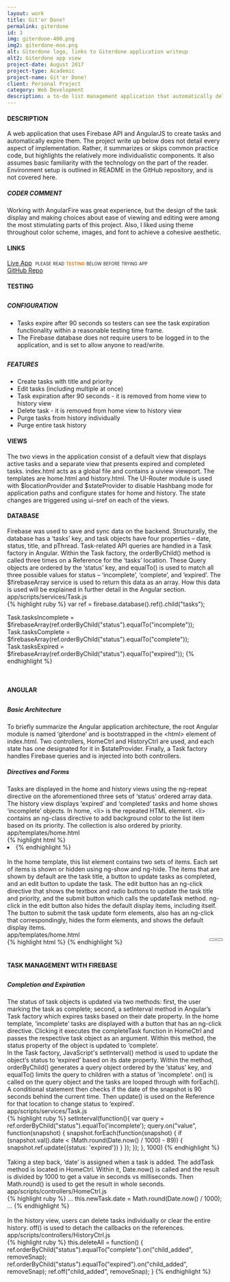 ```yaml
---
layout: work
title: Git'er Done!
permalink: giterdone
id: 3
img: giterdone-400.png
img2: giterdone-mon.png
alt: Giterdone logo, links to Giterdone application writeup
alt2: Giterdone app view
project-date: August 2017
project-type: Academic
project-name: Git'er Done!
client: Personal Project
category: Web Development
description: a to-do list management application that automatically deletes expired tasks
---
```


<h4>DESCRIPTION</h4>
<div class="page-content-text">
A web application that uses Firebase API and AngularJS to create tasks and automatically expire them. The project write up below does not detail every aspect of implementation. Rather, it summarizes or skips common practice code, but highlights the relatively more individualistic components. It also assumes basic familiarity with the technology on the part of the reader. Environment setup is outlined in README in the GitHub repository, and is not covered here.
</div>

<h5>CODER COMMENT</h5>
<div class="page-content-text">
Working with AngularFire was great experience, but the design of the task display and making choices about ease of viewing and editing were among the most stimulating parts of this project. Also, I liked using theme throughout color scheme, images, and font to achieve a cohesive aesthetic.
</div>

<h4>LINKS</h4>
<div class="page-content-text">
<a href="https://vn-giterdone.herokuapp.com/" target="_blank">Live App</a>&nbsp;&nbsp;<span style="font-variant:small-caps">please read <span style="color:#ec8013"><b>testing</b></span> below before trying app</span><br>
<a href="https://github.com/vidyagc/giterdone" target="_blank">GitHub Repo</a>
</div>

<h4>TESTING</h4>
<div style="margin-bottom:.75cm"></div>
<div class="page-content-text">
<h5>CONFIGURATION</h5>
<ul><li>Tasks expire after 90 seconds so testers can see the task expiration functionality within a reasonable testing time frame.</li>
<li>The Firebase database does not require users to be logged in to the application, and is set to allow anyone to read/write.</li></ul>
<div style="margin-bottom:.75cm"></div>
<h5>FEATURES</h5>
<ul>
<li>Create tasks with title and priority</li>
<li>Edit tasks (including multiple at once)</li>
<li>Task expiration after 90 seconds - it is removed from home view to history view</li>
<li>Delete task - it is removed from home view to history view</li>
<li>Purge tasks from history individually</li>
<li>Purge entire task history</li>
</ul>
</div>

<h4>VIEWS</h4>
<div class="page-content-text">
The two views in the application consist of a default view that displays active tasks and a separate view that presents expired and completed tasks. <span class="terms">index.html</span> acts as a global file and contains a <span class="terms">uiview</span> <span class="terms">viewport</span>. The templates are home.html and history.html.
The <span class="terms">UI-Router</span> module is used with <span class="terms">$locationProvider</span> and <span class="terms">$stateProvider</span> to disable <span class="terms">Hashbang</span> mode for application paths and configure states for <span class="terms">home</span> and <span class="terms">history</span>. The state changes are triggered using <span class="terms">ui-sref</span> on each of the views.
</div>

<h4>DATABASE</h4>
<div class="page-content-text">
Firebase was used to save and sync data on the backend. Structurally, the database has a ‘tasks’ key, and <span class="terms">task</span> objects have four properties – date, status, title, and pThread. Task-related API queries are handled in a <span class="terms">Task</span> factory in Angular. Within the <span class="terms">Task</span> factory, the <span class="terms">orderByChild()</span> method is called three times on a <span class="terms">Reference</span> for the ‘tasks’ location. These <span class="terms">Query</span> objects are ordered by the ‘status’ key, and <span class="terms">equalTo()</span> is used to match all three possible values for status – ‘incomplete’, ‘complete’, and ‘expired’. The <span class="terms">$firebaseArray</span> service is used to return this data as an array. How this data is used will be explained in further detail in the Angular section.
</div>

<div class="file-path">app/scripts/services/Task.js</div>
{% highlight ruby %}
var ref = firebase.database().ref().child("tasks");

Task.tasksIncomplete = $firebaseArray(ref.orderByChild("status").equalTo("incomplete"));
Task.tasksComplete = $firebaseArray(ref.orderByChild("status").equalTo("complete"));
Task.tasksExpired = $firebaseArray(ref.orderByChild("status").equalTo("expired"));
{% endhighlight %}

<div>&nbsp;</div>

<h4>ANGULAR</h4>
<div style="margin-bottom:.75cm"></div>
<h5>Basic Architecture</h5>
<div class="page-content-text">
To briefly summarize the Angular application architecture, the root Angular module is named ‘giterdone’ and is bootstrapped in the <span class="terms">&lt;html&gt;</span> element of <span class="terms">index.html</span>. Two controllers, <span class="terms">HomeCtrl</span> and <span class="terms">HistoryCtrl</span> are used, and each state has one designated for it in <span class="terms">$stateProvider</span>. Finally, a <span class="terms">Task</span> factory handles Firebase queries and is injected into both controllers.
</div>

<h5>Directives and Forms</h5>
<div class="page-content-text">
Tasks are displayed in the home and history views using the <span class="terms">ng-repeat</span> directive on the aforementioned three sets of ‘status’ ordered array data. The history view displays ‘expired’ and ‘completed’ tasks and home shows ‘incomplete’ objects. In <span class="terms">home</span>, <span class="terms">&lt;li&gt;</span> is the repeated HTML element. <span class="terms">&lt;li&gt;</span> contains an <span class="terms">ng-class</span> directive to add background color to the list item based on its priority. The collection is also ordered by priority.
</div>

<div class="file-path">app/templates/home.html</div>
{% highlight html %}
<li class="list-group-item list-style-do" ng-class="{'h-fade': task.pThread.split(',')[1] == '1', 'm-fade': task.pThread.split(',')[1] == '2', 'l-fade': task.pThread.split(',')[1] == '3'}">
{% endhighlight %}

<div>&nbsp;</div>

<div class="page-content-text">
In the <span class="terms">home</span> template, this list element contains two sets of items. Each set of items is shown or hidden using <span class="terms">ng-show</span> and <span class="terms">ng-hide</span>. The items that are shown by default are the task title, a button to update tasks as completed, and an edit button to update the task. The edit button has an <span class="terms">ng-click</span> directive that shows the textbox and radio buttons to update the task <span class="terms">title</span> and <span class="terms">priority</span>, and the submit button which calls the <span class="terms">updateTask</span> method. <span class="terms">ng-click</span> in the edit button also hides the default display items, including itself. The button to submit the task update form elements, also has an <span class="terms">ng-click</span> that correspondingly, hides the form elements, and shows the default display items.
</div>

<div class="file-path">app/templates/home.html</div>
{% highlight html %}
<button ng-show="newP" class="submit-with-icon" style="float: right !important;" ng-click="home.updateTask(task, newTitle, newPriority); newP=false; editP=false; oldT=false; newT=false;"><span class="glyphicon glyphicon-ok" style="vertical-align: middle;"></span></button>
<button ng-hide="editP" type="button" class="submit-with-icon" style="float: right !important;"><span class="glyphicon glyphicon-pencil"  ng-click="newP=true; subP=true; editP=true; oldT=true; newT=true"></span></button>
{% endhighlight %}

<div>&nbsp;</div>

<h4>TASK MANAGEMENT WITH FIREBASE</h4>
<div style="margin-bottom:.75cm"></div>
<h5>Completion and Expiration</h5>
<div class="page-content-text">
The <span class="terms">status</span> of task objects is updated via two methods: first, the user marking the task as complete; second, a <span class="terms">setInterval</span> method in Angular’s <span class="terms">Task</span> factory which expires tasks based on their <span class="terms">date</span> property. In the <span class="terms">home</span> template, ‘incomplete’ tasks are displayed with a button that has an <span class="terms">ng-click</span> directive. Clicking it executes the <span class="terms">completeTask</span> function in <span class="terms">HomeCtrl</span> and passes the respective task object as an argument. Within this method, the <span class="terms">status</span> property of the object is updated to ‘complete’.
</div>

<div class="page-content-text">
In the <span class="terms">Task</span> factory, JavaScript's <span class="terms">setInterval()</span> method is used to update the object’s <span class="terms">status</span> to ‘expired’ based on its <span class="terms">date</span> property. Within the method, <span class="terms">orderByChild()</span> generates a query object ordered by the ‘status’ key, and <span class="terms">equalTo()</span> limits the query to children with a status of 'incomplete'. <span class="terms">on()</span> is called on the query object and the tasks are looped through with <span class="terms">forEach()</span>. A conditional statement then checks if the <span class="terms">date</span> of the snapshot is 90 seconds behind the current time. Then <span class="terms">update()</span> is used on the <span class="terms">Reference</span> for that location to change <span class="terms">status</span> to ‘expired’.
</div>

<div class="file-path">app/scripts/services/Task.js</div>
{% highlight ruby %}
setInterval(function(){
    var query = ref.orderByChild("status").equalTo('incomplete');
    query.on("value", function(snapshot) {
        snapshot.forEach(function(snapshot) {
            if (snapshot.val().date < (Math.round(Date.now() / 1000) - 89)) {
                snapshot.ref.update({status: 'expired'})
             }
        });
    });
}, 1000)
{% endhighlight %}

<div>&nbsp;</div>

<div class="page-content-text">
Taking a step back, ‘date’ is assigned when a task is added. The <span class="terms">addTask</span> method is located in <span class="terms">HomeCtrl</span>. Within it, <span class="terms">Date.now()</span> is called and the result is divided by 1000 to get a value in seconds vs milliseconds. Then <span class="terms">Math.round()</span> is used to get the result in whole seconds.
</div>

<div class="file-path">app/scripts/controllers/HomeCtrl.js</div>
{% highlight ruby %}
...
this.newTask.date = Math.round(Date.now() / 1000);
...
{% endhighlight %}

<div>&nbsp;</div>
<div class="page-content-text">
In the history view, users can delete tasks individually or clear the entire history. <span class="terms">off()</span> is used to detach the callbacks on the references.
</div>

<div class="file-path">app/scripts/controllers/HistoryCtrl.js</div>
{% highlight ruby %}
this.deleteAll = function() {
    ref.orderByChild("status").equalTo("complete").on("child_added", removeSnap);
    ref.orderByChild("status").equalTo("expired").on("child_added", removeSnap);
    ref.off("child_added", removeSnap);
}
{% endhighlight %}
